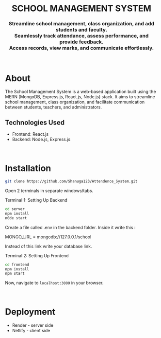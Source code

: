 <h1 align="center">
    SCHOOL MANAGEMENT SYSTEM
</h1>

<h3 align="center">
Streamline school management, class organization, and add students and faculty.<br>
Seamlessly track attendance, assess performance, and provide feedback. <br>
Access records, view marks, and communicate effortlessly.
</h3>

<br>



# About

The School Management System is a web-based application built using the MERN (MongoDB, Express.js, React.js, Node.js) stack. It aims to streamline school management, class organization, and facilitate communication between students, teachers, and administrators.



## Technologies Used

- Frontend: React.js
- Backend: Node.js, Express.js


<br>

# Installation

```sh
git clone https://github.com/Shanuga123/Attendence_System.git
```
Open 2 terminals in separate windows/tabs.

Terminal 1: Setting Up Backend 
```sh
cd server
npm install
n0de start
```

Create a file called .env in the backend folder.
Inside it write this :

MONGO_URL = mongodb://127.0.0.1/school

Instead of this link write your database link.

Terminal 2: Setting Up Frontend
```sh
cd frontend
npm install
npm start
```
Now, navigate to `localhost:3000` in your browser. 


<br>

# Deployment
* Render - server side
* Netlify - client side

